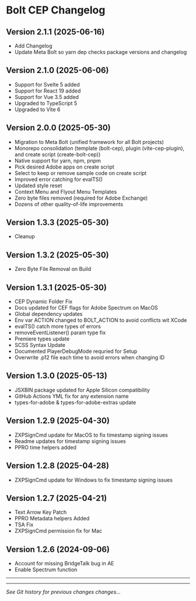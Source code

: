 # Bolt CEP Changelog

## Version 2.1.1 (2025-06-16)

- Add Changelog
- Update Meta Bolt so yarn dep checks package versions and changelog

## Version 2.1.0 (2025-06-06)

- Support for Svelte 5 added
- Support for React 19 added
- Support for Vue 3.5 added
- Upgraded to TypeScript 5
- Upgraded to Vite 6

## Version 2.0.0 (2025-05-30)

- Migration to Meta Bolt (unified framework for all Bolt projects)
- Monorepo consolidation (template (bolt-cep), plugin (vite-cep-plugin), and create script (create-bolt-cep))
- Native support for yarn, npm, pnpm
- Pick desired Adobe apps on create script
- Select to keep or remove sample code on create script
- Improved error catching for evalTS()
- Updated style reset
- Context Menu and Flyout Menu Templates
- Zero byte files removed (required for Adobe Exchange)
- Dozens of other quality-of-life improvements

## Version 1.3.3 (2025-05-30)

- Cleanup

## Version 1.3.2 (2025-05-30)

- Zero Byte File Removal on Build

## Version 1.3.1 (2025-05-30)

- CEP Dynamic Folder Fix
- Docs updated for CEF flags for Adobe Spectrum on MacOS
- Global dependency updates
- Env var ACTION changed to BOLT_ACTION to avoid conflicts wit XCode
- evalTS() catch more types of errors
- removeEventListener() param type fix
- Premiere types update
- SCSS Syntax Update
- Documented PlayerDebugMode requried for Setup
- Overwrite .p12 file each time to avoid errors when changing ID

## Version 1.3.0 (2025-05-13)

- JSXBIN package updated for Apple Silicon compatibility
- GitHub Actions YML fix for any extension name
- types-for-adobe & types-for-adobe-extras update

## Version 1.2.9 (2025-04-30)

- ZXPSignCmd update for MacOS to fix timestamp signing issues
- Readme updates for timestamp signing issues
- PPRO time helpers added

## Version 1.2.8 (2025-04-28)

- ZXPSignCmd update for Windows to fix timestamp signing issues

## Version 1.2.7 (2025-04-21)

- Text Arrow Key Patch
- PPRO Metadata helpers Added
- TSA Fix
- ZXPSignCmd permission fix for Mac

## Version 1.2.6 (2024-09-06)

- Account for missing BridgeTalk bug in AE
- Enable Spectrum function

---

---

_See Git history for previous changes changes..._
